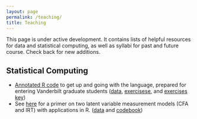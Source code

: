 ```yaml
---
layout: page
permalink: /teaching/
title: Teaching
---
```

This page is under active development. It contains lists of helpful resources for data and statistical computing, as well as syllabi for past and future course. Check back for new additions.

## Statistical Computing
* [Annotated R code](https://drive.google.com/open?id=1BMEAyO3Er87W7kJh4PODDMXYgMZRbsj5) to get up and going with the language, prepared for entering Vanderbilt graduate students ([data](https://drive.google.com/open?id=1e1x_YD4foEKYiFc2zihzlB7eCqjjBBvB), [exercisese](https://drive.google.com/open?id=1lKvFP3O9d2qexc-WBVrtNSezsPLNtrm5), and [exercises key](https://drive.google.com/open?id=1kJlOdOJfxksDj_NcW3OiXwWk2n6W5JoQ))
* See [here](https://drive.google.com/open?id=1Sd73y8J4UyrQ-aGq3DRxDws9IwGwkkWY) for a primer on two latent variable measurement models (CFA and IRT) with applications in R. ([data](https://drive.google.com/open?id=1QpMNYbXJOWsxNBnfdBy72BRmyZsvfrIp) and [codebook](https://drive.google.com/open?id=1w-XpS04iibtas0nHsM9f7UYqXoFQys2p))
